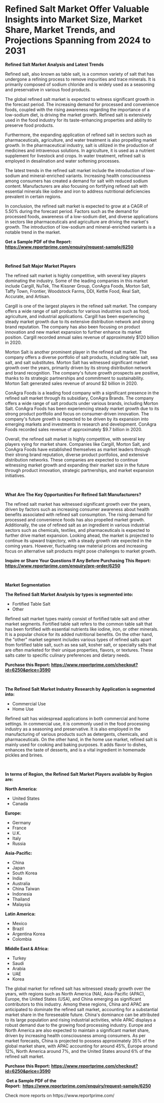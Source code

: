 <p><h1>Refined Salt Market Offer Valuable Insights into Market Size, Market Share, Market Trends, and Projections Spanning from 2024 to 2031</h1></p><p><strong>Refined Salt Market Analysis and Latest Trends</strong></p>
<p><p>Refined salt, also known as table salt, is a common variety of salt that has undergone a refining process to remove impurities and trace minerals. It is primarily composed of sodium chloride and is widely used as a seasoning and preservative in various food products.</p><p>The global refined salt market is expected to witness significant growth in the forecast period. The increasing demand for processed and convenience foods, coupled with the rising awareness regarding the importance of a low-sodium diet, is driving the market growth. Refined salt is extensively used in the food industry for its taste-enhancing properties and ability to preserve food products.</p><p>Furthermore, the expanding application of refined salt in sectors such as pharmaceuticals, agriculture, and water treatment is also propelling market growth. In the pharmaceutical industry, salt is utilized in the production of medicines and intravenous solutions. In agriculture, it is used as a nutrient supplement for livestock and crops. In water treatment, refined salt is employed in desalination and water softening processes.</p><p>The latest trends in the refined salt market include the introduction of low-sodium and mineral-enriched variants. Increasing health consciousness among consumers has created a demand for salt with reduced sodium content. Manufacturers are also focusing on fortifying refined salt with essential minerals like iodine and iron to address nutritional deficiencies prevalent in certain regions.</p><p>In conclusion, the refined salt market is expected to grow at a CAGR of 5.50% during the forecast period. Factors such as the demand for processed foods, awareness of a low-sodium diet, and diverse applications in sectors like pharmaceuticals and agriculture are driving the market's growth. The introduction of low-sodium and mineral-enriched variants is a notable trend in the market.</p></p>
<p><strong>Get a Sample PDF of the Report:&nbsp; <a href="https://www.reportprime.com/enquiry/request-sample/6250">https://www.reportprime.com/enquiry/request-sample/6250</a></strong></p>
<p>&nbsp;</p>
<p><strong>Refined Salt Major Market Players</strong></p>
<p><p>The refined salt market is highly competitive, with several key players dominating the industry. Some of the leading companies in this market include Cargill, NuTek, The Kissner Group, ConAgra Foods, Morton Salt, Taffy Town, Frontier, Woodstock Farms, DDI, Kettle Food, Real Salt, Accurate, and Artisan.</p><p>Cargill is one of the largest players in the refined salt market. The company offers a wide range of salt products for various industries such as food, agriculture, and industrial applications. Cargill has been experiencing steady market growth due to its extensive distribution network and strong brand reputation. The company has also been focusing on product innovation and new market expansion to further enhance its market position. Cargill recorded annual sales revenue of approximately $120 billion in 2020.</p><p>Morton Salt is another prominent player in the refined salt market. The company offers a diverse portfolio of salt products, including table salt, sea salt, and salt substitutes. Morton Salt has witnessed significant market growth over the years, primarily driven by its strong distribution network and brand recognition. The company's future growth prospects are positive, thanks to its strategic partnerships and commitment to sustainability. Morton Salt generated sales revenue of around $2 billion in 2020.</p><p>ConAgra Foods is a leading food company with a significant presence in the refined salt market through its subsidiary, ConAgra Brands. The company offers a wide range of salt products under various brands, including Morton Salt. ConAgra Foods has been experiencing steady market growth due to its strong product portfolio and focus on consumer-driven innovation. The company's future growth is expected to be driven by its expansion into emerging markets and investments in research and development. ConAgra Foods recorded sales revenue of approximately $9.7 billion in 2020.</p><p>Overall, the refined salt market is highly competitive, with several key players vying for market share. Companies like Cargill, Morton Salt, and ConAgra Foods have established themselves as market leaders through their strong brand reputation, diverse product portfolios, and extensive distribution networks. These companies are expected to continue witnessing market growth and expanding their market size in the future through product innovation, strategic partnerships, and market expansion initiatives.</p></p>
<p>&nbsp;</p>
<p><strong>What Are The Key Opportunities For Refined Salt Manufacturers?</strong></p>
<p><p>The refined salt market has witnessed significant growth over the years, driven by factors such as increasing consumer awareness about health benefits associated with refined salt consumption. The rising demand for processed and convenience foods has also propelled market growth. Additionally, the use of refined salt as an ingredient in various industrial sectors such as chemicals, textiles, and pharmaceuticals is expected to further drive market expansion. Looking ahead, the market is projected to continue its upward trajectory, with a steady growth rate expected in the coming years. However, fluctuating raw material prices and increasing focus on alternative salt products might pose challenges to market growth.</p></p>
<p><strong>Inquire or Share Your Questions If Any Before Purchasing This Report: <a href="https://www.reportprime.com/enquiry/pre-order/6250">https://www.reportprime.com/enquiry/pre-order/6250</a></strong></p>
<p>&nbsp;</p>
<p><strong>Market Segmentation</strong></p>
<p><strong>The Refined Salt Market Analysis by types is segmented into:</strong></p>
<p><ul><li>Fortified Table Salt</li><li>Other</li></ul></p>
<p><p>Refined salt market types mainly consist of fortified table salt and other market segments. Fortified table salt refers to the common table salt that has been fortified with essential nutrients like iodine, iron, or other minerals. It is a popular choice for its added nutritional benefits. On the other hand, the "other" market segment includes various types of refined salts apart from fortified table salt, such as sea salt, kosher salt, or specialty salts that are often marketed for their unique properties, flavors, or textures. These salts cater to specific culinary preferences and dietary needs.</p></p>
<p><strong>Purchase this Report:&nbsp;<a href="https://www.reportprime.com/checkout?id=6250&price=3590">https://www.reportprime.com/checkout?id=6250&price=3590</a></strong></p>
<p>&nbsp;</p>
<p><strong>The Refined Salt Market Industry Research by Application is segmented into:</strong></p>
<p><ul><li>Commercial Use</li><li>Home Use</li></ul></p>
<p><p>Refined salt has widespread applications in both commercial and home settings. In commercial use, it is commonly used in the food processing industry as a seasoning and preservative. It is also employed in the manufacturing of various products such as detergents, chemicals, and pharmaceuticals. On the other hand, in the home use market, refined salt is mainly used for cooking and baking purposes. It adds flavor to dishes, enhances the taste of desserts, and is a vital ingredient in homemade pickles and brines.</p></p>
<p>&nbsp;</p>
<p><strong>In terms of Region, the Refined Salt Market Players available by Region are:</strong></p>
<p>
    <p> <strong> North America: </strong>
        <ul>
            <li>United States</li>
            <li>Canada</li>
        </ul>
        </p> 
    <p> <strong> Europe: </strong>
        <ul>
            <li>Germany</li>
            <li>France</li>
            <li>U.K.</li>
            <li>Italy</li>
            <li>Russia</li>
        </ul>
        </p> 
    <p> <strong> Asia-Pacific: </strong>
        <ul>
            <li>China</li>
            <li>Japan</li>
            <li>South Korea</li>
            <li>India</li>
            <li>Australia</li>
            <li>China Taiwan</li>
            <li>Indonesia</li>
            <li>Thailand</li>
            <li>Malaysia</li>
        </ul>
        </p> 
    <p> <strong> Latin America: </strong>
        <ul>
            <li>Mexico</li>
            <li>Brazil</li>
            <li>Argentina Korea</li>
            <li>Colombia</li>
        </ul>
        </p> 
    <p> <strong> Middle East & Africa: </strong>
        <ul>
            <li>Turkey</li>
            <li>Saudi</li>
            <li>Arabia</li>
            <li>UAE</li>
            <li>Korea</li>
        </ul>
    </p>
    </p>
<p><p>The global market for refined salt has witnessed steady growth over the years, with regions such as North America (NA), Asia-Pacific (APAC), Europe, the United States (USA), and China emerging as significant contributors to this industry. Among these regions, China and APAC are anticipated to dominate the refined salt market, accounting for a substantial market share in the foreseeable future. China's dominance can be attributed to its large population and rising industrial activities, while APAC displays a robust demand due to the growing food processing industry. Europe and North America are also expected to maintain a significant market share, driven by increasing health consciousness among consumers. As per market forecasts, China is projected to possess approximately 35% of the global market share, with APAC accounting for around 45%, Europe around 12%, North America around 7%, and the United States around 6% of the refined salt market.</p></p>
<p><strong>Purchase this Report: <a href="https://www.reportprime.com/checkout?id=6250&price=3590">https://www.reportprime.com/checkout?id=6250&price=3590</a></strong></p>
<p>&nbsp;<strong>Get a Sample PDF of the Report:&nbsp;&nbsp;<a href="https://www.reportprime.com/enquiry/request-sample/6250">https://www.reportprime.com/enquiry/request-sample/6250</a></strong></p>
<p><strong></strong></p>
<p>Check more reports on https://www.reportprime.com/</p>